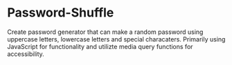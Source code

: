 # Password-Shuffle

Create password generator that can make a random password using uppercase letters, lowercase letters and special characaters. 
Primarily using JavaScript for functionality and utilizte media query functions for accessibility.